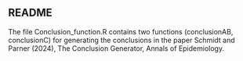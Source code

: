 ## README

The file Conclusion_function.R contains two functions (conclusionAB, conclusionC) for generating the conclusions in the paper Schmidt and Parner (2024), The Conclusion Generator, Annals of Epidemiology. 

